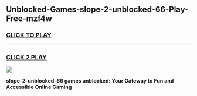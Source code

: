 
## Unblocked-Games-slope-2-unblocked-66-Play-Free-mzf4w
<h3>
<a href="https://premium76.site?title=slope-2-unblocked-66&ref=18A">CLICK TO PLAY</a></h3>
<hr>

<h3>
<a href="https://premium76.site?title=slope-2-unblocked-66&ref=18A">CLICK 2 PLAY</a>
  
</h3>

<a href="https://premium76.site?title=slope-2-unblocked-66&ref=18A"><img src="https://clearcache.store/games.png"></a>


**slope-2-unblocked-66 games unblocked: Your Gateway to Fun and Accessible Online Gaming**
